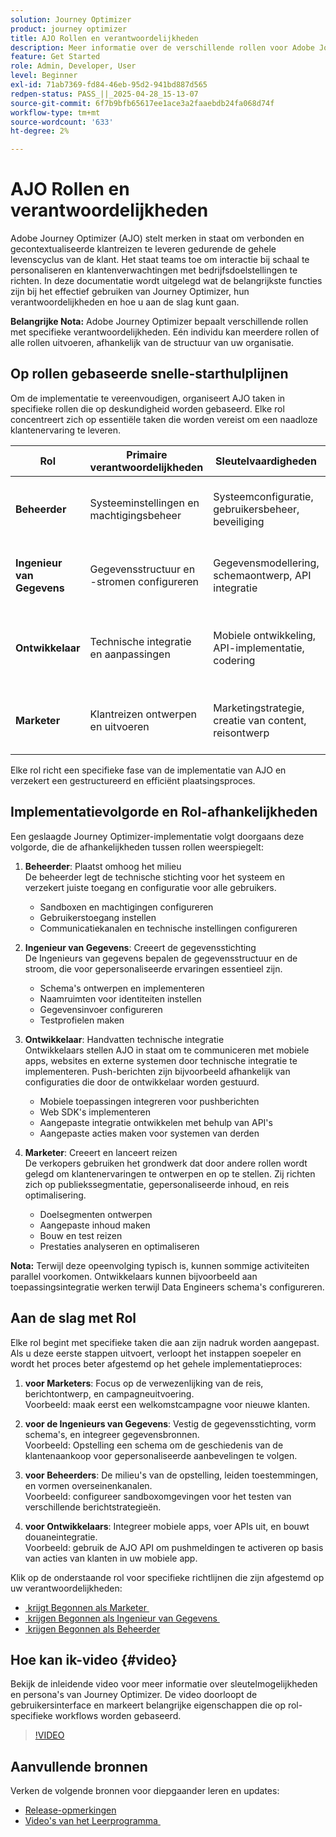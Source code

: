 ```yaml
---
solution: Journey Optimizer
product: journey optimizer
title: AJO Rollen en verantwoordelijkheden
description: Meer informatie over de verschillende rollen voor Adobe Journey Optimizer en over hun verantwoordelijkheden
feature: Get Started
role: Admin, Developer, User
level: Beginner
exl-id: 71ab7369-fd84-46eb-95d2-941bd887d565
redpen-status: PASS_||_2025-04-28_15-13-07
source-git-commit: 6f7b9bfb65617ee1ace3a2faaebdb24fa068d74f
workflow-type: tm+mt
source-wordcount: '633'
ht-degree: 2%

---
```



# AJO Rollen en verantwoordelijkheden

Adobe Journey Optimizer (AJO) stelt merken in staat om verbonden en gecontextualiseerde klantreizen te leveren gedurende de gehele levenscyclus van de klant. Het staat teams toe om interactie bij schaal te personaliseren en klantenverwachtingen met bedrijfsdoelstellingen te richten. In deze documentatie wordt uitgelegd wat de belangrijkste functies zijn bij het effectief gebruiken van Journey Optimizer, hun verantwoordelijkheden en hoe u aan de slag kunt gaan.

**Belangrijke Nota:** Adobe Journey Optimizer bepaalt verschillende rollen met specifieke verantwoordelijkheden. Eén individu kan meerdere rollen of alle rollen uitvoeren, afhankelijk van de structuur van uw organisatie.

## Op rollen gebaseerde snelle-starthulplijnen

Om de implementatie te vereenvoudigen, organiseert AJO taken in specifieke rollen die op deskundigheid worden gebaseerd. Elke rol concentreert zich op essentiële taken die worden vereist om een naadloze klantenervaring te leveren.

| Rol | Primaire verantwoordelijkheden | Sleutelvaardigheden | Typische taken |
|-------------------|----------------------------------|--------------------------------|-----------------------------------------------|
| **Beheerder** | Systeeminstellingen en machtigingsbeheer | Systeemconfiguratie, gebruikersbeheer, beveiliging | Sandboxen configureren, gebruikers beheren, kanalen instellen |
| **Ingenieur van Gegevens** | Gegevensstructuur en -stromen configureren | Gegevensmodellering, schemaontwerp, API integratie | Opstelling schema&#39;s, beheert datasets, vormt gegevensbronnen |
| **Ontwikkelaar** | Technische integratie en aanpassingen | Mobiele ontwikkeling, API-implementatie, codering | Mobiele apps integreren, API&#39;s implementeren, aangepaste handelingen maken |
| **Marketer** | Klantreizen ontwerpen en uitvoeren | Marketingstrategie, creatie van content, reisontwerp | Campagnes maken, reizen ontwerpen en rapporten analyseren |

Elke rol richt een specifieke fase van de implementatie van AJO en verzekert een gestructureerd en efficiënt plaatsingsproces.

## Implementatievolgorde en Rol-afhankelijkheden

Een geslaagde Journey Optimizer-implementatie volgt doorgaans deze volgorde, die de afhankelijkheden tussen rollen weerspiegelt:

1. **Beheerder**: Plaatst omhoog het milieu\
   De beheerder legt de technische stichting voor het systeem en verzekert juiste toegang en configuratie voor alle gebruikers.
   * Sandboxen en machtigingen configureren
   * Gebruikerstoegang instellen
   * Communicatiekanalen en technische instellingen configureren

2. **Ingenieur van Gegevens**: Creeert de gegevensstichting\
   De Ingenieurs van gegevens bepalen de gegevensstructuur en de stroom, die voor gepersonaliseerde ervaringen essentieel zijn.
   * Schema&#39;s ontwerpen en implementeren
   * Naamruimten voor identiteiten instellen
   * Gegevensinvoer configureren
   * Testprofielen maken

3. **Ontwikkelaar**: Handvatten technische integratie\
   Ontwikkelaars stellen AJO in staat om te communiceren met mobiele apps, websites en externe systemen door technische integratie te implementeren. Push-berichten zijn bijvoorbeeld afhankelijk van configuraties die door de ontwikkelaar worden gestuurd.
   * Mobiele toepassingen integreren voor pushberichten
   * Web SDK&#39;s implementeren
   * Aangepaste integratie ontwikkelen met behulp van API&#39;s
   * Aangepaste acties maken voor systemen van derden

4. **Marketer**: Creeert en lanceert reizen\
   De verkopers gebruiken het grondwerk dat door andere rollen wordt gelegd om klantenervaringen te ontwerpen en op te stellen. Zij richten zich op publiekssegmentatie, gepersonaliseerde inhoud, en reis optimalisering.
   * Doelsegmenten ontwerpen
   * Aangepaste inhoud maken
   * Bouw en test reizen
   * Prestaties analyseren en optimaliseren

**Nota:** Terwijl deze opeenvolging typisch is, kunnen sommige activiteiten parallel voorkomen. Ontwikkelaars kunnen bijvoorbeeld aan toepassingsintegratie werken terwijl Data Engineers schema&#39;s configureren.

## Aan de slag met Rol

Elke rol begint met specifieke taken die aan zijn nadruk worden aangepast. Als u deze eerste stappen uitvoert, verloopt het instappen soepeler en wordt het proces beter afgestemd op het gehele implementatieproces:

1. **voor Marketers**: Focus op de verwezenlijking van de reis, berichtontwerp, en campagneuitvoering.\
   Voorbeeld: maak eerst een welkomstcampagne voor nieuwe klanten.

2. **voor de Ingenieurs van Gegevens**: Vestig de gegevensstichting, vorm schema&#39;s, en integreer gegevensbronnen.\
   Voorbeeld: Opstelling een schema om de geschiedenis van de klantenaankoop voor gepersonaliseerde aanbevelingen te volgen.

3. **voor Beheerders**: De milieu&#39;s van de opstelling, leiden toestemmingen, en vormen overseinenkanalen.\
   Voorbeeld: configureer sandboxomgevingen voor het testen van verschillende berichtstrategieën.

4. **voor Ontwikkelaars**: Integreer mobiele apps, voer APIs uit, en bouwt douaneintegratie.\
   Voorbeeld: gebruik de AJO API om pushmeldingen te activeren op basis van acties van klanten in uw mobiele app.

Klik op de onderstaande rol voor specifieke richtlijnen die zijn afgestemd op uw verantwoordelijkheden:

* [&#x200B; krijgt Begonnen als Marketer &#x200B;](path/marketer.md)
* [&#x200B; krijgen Begonnen als Ingenieur van Gegevens &#x200B;](path/data-engineer.md)
* [&#x200B; krijgen Begonnen als Beheerder &#x200B;](path/administrator.md)

## Hoe kan ik-video {#video}

Bekijk de inleidende video voor meer informatie over sleutelmogelijkheden en persona&#39;s van Journey Optimizer. De video doorloopt de gebruikersinterface en markeert belangrijke eigenschappen die op rol-specifieke workflows worden gebaseerd.

>[!VIDEO](https://video.tv.adobe.com/v/3430315?captions=dut&quality=12)

## Aanvullende bronnen

Verken de volgende bronnen voor diepgaander leren en updates:

* [Release-opmerkingen](../rn/release-notes.md)
* [&#x200B; Video&#39;s van het Leerprogramma &#x200B;](https://experienceleague.adobe.com/docs/journey-optimizer-learn/tutorials/overview.html?lang=nl-NL)